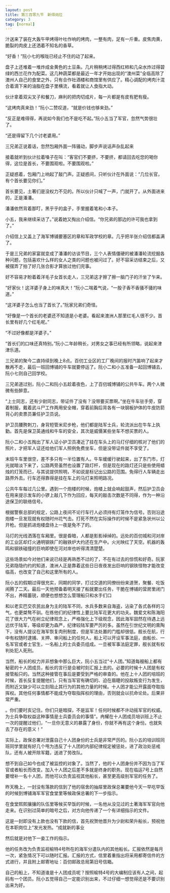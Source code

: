 ```yaml
---
layout: post
title: 第三百零九节　新得岗位
category: 3
tag: [normal]
---
```


汁送来了装在大轰午甲烤得叶吐作响的烤肉，一整有肉，足有一斤重。皮焦肉黄，脆裂的肉皮上还洒着不知名的香草。

“好香！”阮小七的喉咙已经止不住的动了起来。

盘子上还堆着一堆炸成金黄色的土豆条。几片稍稍烤过得西红柿和几朵水炸过得碧绿的西兰花作为配菜。这几种蔬菜都是最近一年才开始出现的“澳州菜”全临高除了澳州人自己的食堂之外，只有合作社酒楼和商馆里有供应了。精心调配的烤肉汁混合着滴下来的油脂在盘子里横流，看着就让人食指大动。

伙计拿着双尖叉子和餐刀，麻利的把肉切成片，每一片都是有皮有肥有瘦。

“这烤肉真来劲！”阮小二赞叹道，“就是价钱也够来劲。”

“反正是难得得，再说如今我们也不是吃不起。”阮小五当了军官，忽然气势很壮了。

“还是得留下几个讨老婆用。”

三兄弟正说着话，忽然包厢外面一阵骚动，脚步声说话声杂乱起来

接着就听到伙计拉着嗓子在叫：“客官们不要挤，不要挤，都请回去吃您的喝你得，这位是首长，不要围观啦。不要围观啦。”

正疑惑着，包厢门上响起了敲门声。正疑惑间，只听伙计在外面说：“几位长官，有个首长要见你们。”

首长要见，土著们是没权力不见的。所以伙计只喊了一声，门就开了。从外面进来的，正是潘潘。

潘潘依然背着那叮，黑乎乎的盒子，手里握着笔和小本子。

小五，我来继续采访了。”说着她又掏出介绍信。“你兄弟的那边的许可我也拿到了。”

介绍信上又盖上了海军博铺要塞区的章和军政学校的章。几乎把半张介绍信都盖满了。

于是三兄弟的家宴就变成了潘潘的访谈节目，三个人表情僵硬的被潘潘轮流挖掘各种问题，包括喜欢什么样的女人之类的问题也被问过了。好不容采访结束之后，又被摆弄了拍了好几张合影才算放过他们完事。

好不容易才盼着着洋毛子女首长走人，三兄弟这才擦了擦一脑门子的汗坐了乍来。

“好家伙！这洋婆子身上的味真大！”阮小二喘着气说，“一股子香不香骚不骚的味道。”

“这洋婆子怎么也当了首长了。”阮家兄弟们奇怪。

“好像是一个首长的老婆还不知道是小老婆。看起来澳洲人那里红毛人很不少。首长里有好几个红毛呢。”

“不过好像都是洋婆子。”

“首长们的口味还真特别。”阮小二年龄稍长，对男女之事已经有所领略，说起来津津乐道。

三兄弟的聚今二直持续到晚上8点。百仞工业区的工厂晚间的报时汽笛响了起来才散再不走，最后一班回博铺的牛车就要停运了。阮小二和小五准备一起回博铺去，阮小七则自己回学校。

三兄弟道过别，阮小二和阮小五趁着夜色，上了百仞城博铺的公共牛车。两个人微微有些醉意。

“上士同志，还有少尉同志，带证件了没有？没带要买票啊。”坐在牛车驻手旁，穿着制服，戴着武斗尸工作两用安全帽，穿着前胸后背各有一块钢板护体的牛皮防箭背心的卖票员兼任护卫员说。

护卫员腰胯刺刀，身背短管米尼步枪，他们都是陆军士兵，轮流派出在牛车上执勤。首先是保卫英通线和牛车的安全，其次是威慑某些坐车不想买票的人。

阮小二和小五掏出了军人证小护卫员凑近了挂在车头上的马灯仔细的核对了他们的照片，才把军人证还给他们军人照例免费坐车，但是没带证件就不享受了。

末班牛车里很空，差不多只有一半位置有人。牛车缓缓行驶起来，出了东门市，灯光就暗淡下来了，公路两旁虽然也设置了路灯杆，但是现在的路灯还只是些使用蜡烛的灯笼而已，与其说提供照明，不如说是标记出公路的范围。免得行人车辆走出路界外去。行车还得靠得是挂在车上的马灯来照明路况。

公共牛车每过几公里。遇到一个炮楼的时候，炮楼上就会响起鼓声，然后护卫员会在用来提示发车的小锣上敲几下作为回应，每天的敲击次数是不同得，作为一种沿途保卫的联络信号。

根据警察总部的规定，公路上夜间不论行车行人必须持有灯笼作为信号。否则沿途炮楼一旦发现就有权随时州花气击。打死不然在实际操作的时候不是紧急状州以公开枪。但是抓进炮楼盘待上一夜是免不了的。

马灯的光线洒落在车厢里。很是昏暗，人都是影影绰绰的。远处的百仞城和河对岸的工业区却灯火通明钢铁厂的融铁炉大约还在生产中。火光映红了天空。机器的轰鸣和钢铁碰撞的巨响即使在河对岸也听得清清楚楚。

这些场景如今对他们来说已经是再熟悉不过的了，不在有过去的惊慌和好奇。阮家兄弟隐隐约约的知道，澳洲人正是靠着这些日日夜夜发出巨响的钢铁怪物才能改变临高，也改变了自己和这里所有的人。

阮小五的假期过得很充实，同期的同学，打过交道的同僚纷纷来道贺，聚餐、吃饭闹腾了二天。最后一天他预备着明天接了船就要出任务，干脆在博铺的营房里闭门不出，养精蓄锐，顺便也想想怎么管理船只和水手们口

和以老实巴交农民出身为主的陆军不同，水兵多数来自海盗，沾染了各式各样的习气，也更桀骜不驯。在练他们的纪律性上要比陆军花更大的功夫。魏爱文和陈海阳花了很大力气在树立纪律观念上，严格强化上下级观念，因此海军固然在待遇上远远优于陆军，等级却更为森严，纪律较陆军要严厉的多。虽然在引世纪文明的熏陶下，没有人提议在海军恢复肉刑制度，但是军法处置的门槛却很低。舰长在航，行中有权随时逮捕、关押、审问船上的任何人。船上可以开设军事法庭，由船长、一名军官或者士官生，一名船上的士兵委员组成。一旦被军事法庭定罪，舰长就有权判处犯人死刑。

当然，船长的权力并非想象中那么巨大，阮小五当过“十人团。”知道每艘船上都有秘密的十人团成员，船长的言行是会被时刻汇报上去的。必要的时候十人团是有权接管船只的。当然这种接管在事后是要受到严格的审查的。他在上十人团的培班的时候，首长反复提醒他们，只有当军官有确切的、迫在眉睫的投敌叛变行为发生，而附近又缺少可以立刻阻止其行为的其他力量的时候。十人团才能公开露面夺取指挥权。其他任何事情都不能成为夺取指挥权的理由，否则就会以抗命论处。后果非常严重。

。你们要时亥记住。你们只是暗探，不是监军！任何时候都不许动摇军官的权威。为士兵争取权益这种事情是士兵委员会的事情”。冉耀在十人团成员培训班上不止一次的提醒过他们，“一旦你无意义的暴露了身份，你就不再有这个身份。也就失去了存在的意义！”

实际上，政保总署对泄露自己十人团身份的士兵是非常严厉的。阮小五的培训班同班同学里就有好几个甩为违反了十人团的内部纪律规定被惩处，进了政治处惩戒队，还有人被开除军籍，送进了劳改队。

想不到自己如今也成了被监控的对象了。当然了，他的十人团身份并不因为当了军官或者船长而改变。加入十人团之后差不多就是终身的职务。现在临运7号上自然要增补一名十人团，而他可以负责监视其他船长，甚至更高级别军官的任务了。

昨天晚上，一封没有落款的信到了他的宿舍的抽屉里政保总署要他今天一早吃早饭的时候到博铺海军军官食堂里等候政保总署的下一步指示。

在食堂熙熙攘攘的队伍里等候买早饭的时候，一名他从没见过的土著海军军官向他走来。在识别过简单的暗号之后，对方向他传递了一个有详细指示的文件。

这是一封即没有上款也没有下款的信，首先祝贺他晋升为少尉和荣升船长，预祝他在本职岗位上“发光发热。“成就新的事业

然后就是对他下一妾工作的指示。

他的任务改为负责监视榆特4号所在的海军分遣队内的其他船长。汇报依然是每月一次，紧急情况下可以随时汇报。汇报的方式，信里着重指出将采用都寄信件的方式进行，并且附上邮寄地址：百仞邮政总局第旧号信箱。

自己的船上，不知道谁是十人团成员呢？按照榆特4号的大编制应该有人之间，起码有一个团员。阮小五觉得自己一定能识别出来，不过仔细一想觉得还是不要识别出来为好。